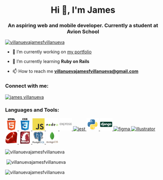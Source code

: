 <h1 align="center">Hi 👋, I'm James</h1>
<h3 align="center">An aspiring web and mobile developer. Currently a student at Avion School</h3>

<p align="left"> <a href="https://github.com/ryo-ma/github-profile-trophy"><img src="https://github-profile-trophy.vercel.app/?username=villanuevajamesfvillanueva&row=1" alt="villanuevajamesfvillanueva" /></a> </p>

- 🔭 I’m currently working on [my portfolio](https://villanuevajamesfvillanueva.github.io/batch6-activities/)

- 🌱 I’m currently learning **Ruby on Rails**

- 📫 How to reach me **villanuevajamesfvillanueva@gmail.com**

<h3 align="left">Connect with me:</h3>
<p align="left">
<a href="https://linkedin.com/in/james villanueva" target="blank"><img align="center" src="https://cdn.jsdelivr.net/npm/simple-icons@3.0.1/icons/linkedin.svg" alt="james villanueva" height="30" width="40" /></a>
</p>

<h3 align="left">Languages and Tools:</h3>
<p align="left">
  <a href="https://www.w3.org/html/" target="_blank">
    <img src="https://raw.githubusercontent.com/devicons/devicon/master/icons/html5/html5-original-wordmark.svg" alt="html5" width="40" height="40"/>
  </a>
  <a href="https://www.w3schools.com/css/" target="_blank">
    <img src="https://raw.githubusercontent.com/devicons/devicon/master/icons/css3/css3-original-wordmark.svg" alt="css3" width="40" height="40"/>
  </a>
  <a href="https://developer.mozilla.org/en-US/docs/Web/JavaScript" target="_blank">
    <img src="https://raw.githubusercontent.com/devicons/devicon/master/icons/javascript/javascript-original.svg" alt="javascript" width="40" height="40"/>
  </a>
  <a href="https://nodejs.org" target="_blank">
    <img src="https://raw.githubusercontent.com/devicons/devicon/master/icons/nodejs/nodejs-original-wordmark.svg" alt="nodejs" width="40" height="40"/>
  </a>
  <a href="https://expressjs.com" target="_blank">
    <img src="https://raw.githubusercontent.com/devicons/devicon/master/icons/express/express-original-wordmark.svg" alt="express" width="40" height="40"/>
  </a>
  <a href="https://jestjs.io" target="_blank">
    <img src="https://www.vectorlogo.zone/logos/jestjsio/jestjsio-icon.svg" alt="jest" width="40" height="40"/>
  </a>
  <a href="https://www.python.org" target="_blank">
    <img src="https://raw.githubusercontent.com/devicons/devicon/master/icons/python/python-original.svg" alt="python" width="40" height="40"/>
  </a>
  <a href="https://www.djangoproject.com/" target="_blank">
    <img src="https://raw.githubusercontent.com/devicons/devicon/master/icons/django/django-original.svg" alt="django" width="40" height="40"/>
  </a>
  <a href="https://www.figma.com/" target="_blank">
    <img src="https://www.vectorlogo.zone/logos/figma/figma-icon.svg" alt="figma" width="40" height="40"/>
  </a>
  <a href="https://www.adobe.com/in/products/illustrator.html" target="_blank">
    <img src="https://www.vectorlogo.zone/logos/adobe_illustrator/adobe_illustrator-icon.svg" alt="illustrator" width="40" height="40"/>
  </a>
  <a href="https://www.ruby-lang.org/en/" target="_blank">
    <img src="https://raw.githubusercontent.com/devicons/devicon/master/icons/ruby/ruby-original.svg" alt="ruby" width="40" height="40"/>
  </a>
  <a href="https://rubyonrails.org" target="_blank">
    <img src="https://raw.githubusercontent.com/devicons/devicon/master/icons/rails/rails-original-wordmark.svg" alt="rails" width="40" height="40"/>
  </a>
  <a href="https://www.postgresql.org" target="_blank">
    <img src="https://raw.githubusercontent.com/devicons/devicon/master/icons/postgresql/postgresql-original-wordmark.svg" alt="postgresql" width="40" height="40"/>
  </a>
  <a href="https://www.mongodb.com/" target="_blank">
    <img src="https://raw.githubusercontent.com/devicons/devicon/master/icons/mongodb/mongodb-original-wordmark.svg" alt="mongodb" width="40" height="40"/>
  </a>
</p>

<p><img align="center" src="https://github-readme-stats.vercel.app/api/top-langs?username=villanuevajamesfvillanueva&show_icons=true&locale=en&layout=compact" alt="villanuevajamesfvillanueva" /></p>

<p>&nbsp;<img align="center" src="https://github-readme-stats.vercel.app/api?username=villanuevajamesfvillanueva&show_icons=true&title_color=fe428e&icon_color=f8d847&text_color=a9fef7&bg_color=141321" alt="villanuevajamesfvillanueva" /></p>

<p><img align="center" src="https://github-readme-streak-stats.herokuapp.com/?user=villanuevajamesfvillanueva&" alt="villanuevajamesfvillanueva" /></p>


<a href="https://www.codewars.com/users/villanuevajamesf"><img src="https://www.codewars.com/users/villanuevajamesf/badges/large" alt=""></a>
